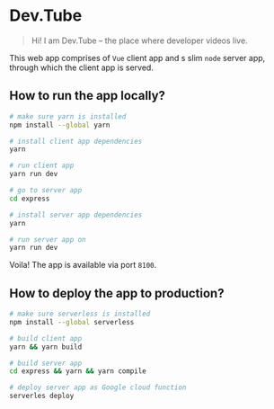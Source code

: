 # Dev.Tube

> Hi! I am Dev.Tube – the place where developer videos live.

This web app comprises of `Vue` client app and s slim `node` server app, through which the client app is served.

## How to run the app locally?

``` bash
# make sure yarn is installed
npm install --global yarn

# install client app dependencies
yarn

# run client app
yarn run dev

# go to server app
cd express

# install server app dependencies 
yarn

# run server app on
yarn run dev
```

Voila! The app is available via port `8100`.

## How to deploy the app to production?

``` bash
# make sure serverless is installed
npm install --global serverless

# build client app
yarn && yarn build

# build server app
cd express && yarn && yarn compile

# deploy server app as Google cloud function
serverles deploy

```

